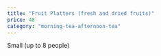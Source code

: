```yaml
---
title: "Fruit Platters (fresh and dried fruits)"
price: 48
category: "morning-tea-afternoon-tea"
---
```


Small (up to 8 people)
